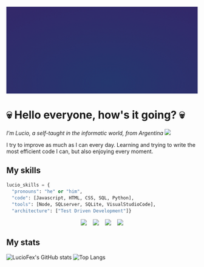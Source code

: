 <img src="RandolphCarter.gif" width="915" align="center"></img>

# 💀 Hello everyone, how's it going? 💀

<p><em>I’m Lucio, a self-taught in the informatic world, from Argentina <img src="https://media.giphy.com/media/WUlplcMpOCEmTGBtBW/giphy.gif" width="30"></em></p>

I try to improve as much as I can every day. Learning and trying to write the most efficient code I can, but also enjoying every moment.

## My skills
```python
lucio_skills = {
  "pronouns": "he" or "him",
  "code": [Javascript, HTML, CSS, SQL, Python],
  "tools": [Node, SQLserver, SQLite, VisualStudioCode],
  "architecture": ["Test Driven Development"]}
```

<p align="center">
    <img src="https://img.shields.io/badge/-Python-000?&logo=python"></img>
&nbsp&nbsp
    <img src="https://img.shields.io/badge/-JavaScript-000?&logo=JavaScript&logoColor=ddc508"></img>
&nbsp&nbsp
    <img src="https://img.shields.io/badge/-SQL-000?&logo=MySQL&logoColor=4479A1"></img>
&nbsp&nbsp
    <img src="https://img.shields.io/badge/-Node.js-000?&logo=node.js"></img>
</p>

## My stats

![LucioFex's GitHub stats](https://github-readme-stats.vercel.app/api?username=LucioFex&show_icons=true&theme=ayu-mirage&border_radius=30)
![Top Langs](https://github-readme-stats.vercel.app/api/top-langs/?username=LucioFex&theme=ayu-mirage&border_radius=30&layout=compact&langs_count=6)
